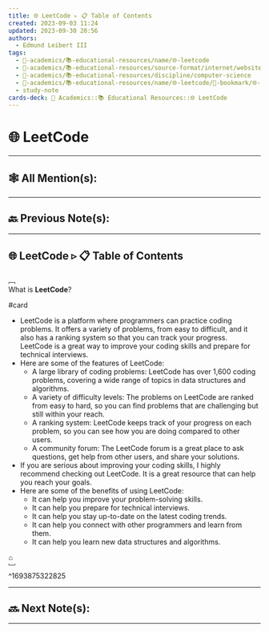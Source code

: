 ```yaml
---
title: 🌐 LeetCode ▹ 📋 Table of Contents
created: 2023-09-03 11:24
updated: 2023-09-30 20:56
authors:
  - Edmund Leibert III
tags:
  - 🔴-academics/📚-educational-resources/name/🌐-leetcode
  - 🔴-academics/📚-educational-resources/source-format/internet/website
  - 🔴-academics/📚-educational-resources/discipline/computer-science
  - 🔴-academics/📚-educational-resources/name/🌐-leetcode/🔖-bookmark/🌐-leetcode/🌐-leetCode-▹-📋-table-of-contents
  - study-note
cards-deck: 🔴 Academics::📚 Educational Resources::🌐 LeetCode
---
```


#  🌐 LeetCode

---

## 🕸️ All Mention(s): 

---

## 🔙 Previous Note(s):

---

## 🌐 LeetCode  ▹ 📋 Table of Contents

﹇<br>
What is **LeetCode**?

#card

- LeetCode is a platform where programmers can practice coding problems. It offers a variety of problems, from easy to difficult, and it also has a ranking system so that you can track your progress. LeetCode is a great way to improve your coding skills and prepare for technical interviews.
- Here are some of the features of LeetCode:
	- A large library of coding problems: LeetCode has over 1,600 coding problems, covering a wide range of topics in data structures and algorithms.
	- A variety of difficulty levels: The problems on LeetCode are ranked from easy to hard, so you can find problems that are challenging but still within your reach.
	- A ranking system: LeetCode keeps track of your progress on each problem, so you can see how you are doing compared to other users.
	- A community forum: The LeetCode forum is a great place to ask questions, get help from other users, and share your solutions.
- If you are serious about improving your coding skills, I highly recommend checking out LeetCode. It is a great resource that can help you reach your goals.
- Here are some of the benefits of using LeetCode:
	- It can help you improve your problem-solving skills.
	- It can help you prepare for technical interviews.
	- It can help you stay up-to-date on the latest coding trends.
	- It can help you connect with other programmers and learn from them.
	- It can help you learn new data structures and algorithms.

⌂
<br>﹈<br>^1693875322825


---

## 🔜 Next Note(s):

---
